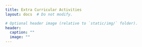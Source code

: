 ```yaml
---
title: Extra Curricular Activities
layout: docs  # Do not modify.

# Optional header image (relative to `static/img/` folder).
header:
  caption: ""
  image: ""
---
```


